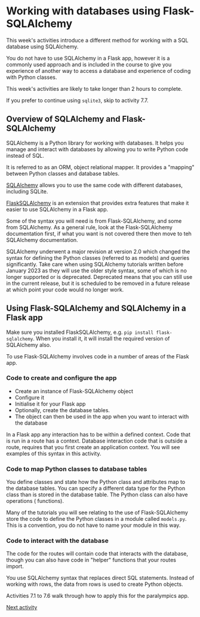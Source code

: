 # Working with databases using Flask-SQLAlchemy

This week's activities introduce a different method for working with a SQL database using SQLAlchemy.

You do not have to use SQLAlchemy in a Flask app, however it is a commonly used approach and is included in the course
to give you experience of another way to access a database and experience of coding with Python classes.

This week's activities are likely to take longer than 2 hours to complete.

If you prefer to continue using `sqlite3`, skip to activity 7.7.

## Overview of SQLAlchemy and Flask-SQLAlchemy

SQLAlchemy is a Python library for working with databases. It helps you manage and interact with databases by
allowing you to write Python code instead of SQL.

It is referred to as an ORM, object relational mapper. It provides a "mapping" between Python classes and database
tables.

[SQLAlchemy](https://www.sqlalchemy.org) allows you to use the same code with different databases, including SQLite.

[FlaskSQLAlchemy](https://flask-sqlalchemy.readthedocs.io/en/stable/) is an extension that provides extra features that make it easier to use SQLAlchemy in a Flask app.

Some of the syntax you will need is from Flask-SQLAlchemy, and some from SQLAlchemy. As a general rule, look at the
Flask-SQLAlchemy documentation first, if what you want is not covered there then move to teh SQLAlchemy documentation.

SQLAlchemy underwent a major revision at version 2.0 which changed the syntax for defining the Python classes (referred
to as models) and queries significantly. Take care when using SQLAlchemy tutorials written before January 2023 as they
will use the older style syntax, some of which is no longer supported or is deprecated. Deprecated means that you can
still use in the current release, but it is scheduled to be removed in a future release at which point your code would
no longer work.

## Using Flask-SQLAlchemy and SQLAlchemy in a Flask app

Make sure you installed FlaskSQLAlchemy, e.g. `pip install flask-sqlalchemy`. When you install it, it will install the
required version of SQLAlchemy also.

To use Flask-SQLAlchemy involves code in a number of areas of the Flask app.

### Code to create and configure the app

- Create an instance of Flask-SQLAlchemy object
- Configure it
- Initialise it for your Flask app
- Optionally, create the database tables.
- The object can then be used in the app when you want to interact with the database

In a Flask app any interaction has to be within a defined context. Code that is run in a route has a context. Database
interaction code that is outside a route, requires that you first create an application context. You will see examples
of this syntax in this activity.

### Code to map Python classes to database tables

You define classes and state how the Python class and attributes map to the database tables. You can specify a different
data type for the Python class than is stored in the database table. The Python class can also have operations (
functions).

Many of the tutorials you will see relating to the use of Flask-SQLAlchemy store the code to define the Python classes
in a module called `models.py`. This is a convention, you do not have to name your module in this way.

### Code to interact with the database

The code for the routes will contain code that interacts with the database, though you can also have code in "helper"
functions that your routes import.

You use SQLAlchemy syntax that replaces direct SQL statements. Instead of working with rows, the data from rows is used
to create Python objects.

Activities 7.1 to 7.6 walk through how to apply this for the paralympics app.

[Next activity](7-2-initialise.md)
